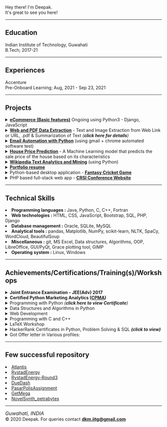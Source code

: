

<div>
		<p>Hey there! I'm Deepak.<br/>
		It's great to see you here!</p>
</div>
<hr>
<h2>Education</h2>
<p>Indian Institute of Technology, Guwahati
<br/>B.Tech; 2017-21</p>

<hr/>

<h2>Experiences</h2>
<p>Accenture <br/>Pre-Onboard Learning; Aug, 2021 - Sep 23, 2021</p>

<hr/>
	
<h2>Projects</h2>

<details>
  <summary>
    <a href="https://github.com/deepak-mandal/eCommerce"><b>eCommerce (Basic features)</b></a> Ongoing using Python3 - Django, JavaScript 
  </summary>
  working on, will update soon..<hr/>
</details>

<details>
  <summary>
    <a href="https://github.com/deepak-mandal/DueDash"><b>Web and PDF Data Extraction</b></a> - Text and Image Extraction from Web Link or URL, .pdf & Summarization of Text <i>(<b>click here for details</b>)</i>
  </summary>
  <h1>Web and PDF file Data Extraction</h1>
<h3>1. Summarization of Text:-</h3> Generated the summary from the Source text, Further Drawn the Word Cloud <br/>
(a). From Any Web Link - could be generated summary x percentage (eg. 50%) of the Original web source Text data. & finally created a Word cloud.<br>
(b). From Any PDF file - Generated summary of the .pdf file, and their word cloud<br/>


<h3>2. Text and Image Extraction from any Web Link or URL:- </h3>
(a). Generated the formated HTML file from source code<br>
(b). Extraced all the Images from the web Link, and Downloaded into a folder automatically<br>
(c). Extracted Various text data such as paragraph tags, anchor tags, header tags, Further saved all data in a file
<br/>
Further Extracted Text and Image Data from the PDF file format.<br/>

<h6>Technologies used: Python3, BeautifulSoup/bs4, PyPDF2, SpaCy, NLTK, WordCloud, NumPy, Shutil, OS, parse, requests</h6>Result:-
	
```diff

@@ Selected for Product(software) Development & Testing, Internship (work remotely) at Germany based Startup @@
```
<hr>
	
</details>





<details>
  <summary>
    <a href="https://github.com/deepak-mandal/Email-Automation-with-Python"><b>Email Automation with Python</b></a> (using gmail + chrome automated software test) 
  </summary>
  <h1>Email Automation with Python</h1>
<li>Automating emails by the help of Python, smtplib, Linux & Window OS, HTML, CSS, with attachments using Encrypted connections.</li>
<li>Extracted emails automatically from the Linkedin Post using selenium, chrome automated test software, re, pandas, </li>
<li><b>Features:-</b> Multiple emails can in one go or on single click, The delivered email is of personalised type i.e. "to" for each single email_Id but not "bcc" or "cc" e-mail type</li><br/><hr/>
</details>


	
<details>
  <summary>
    <a href="https://github.com/deepak-mandal/SalePricePrediction"><b>House Price Prediction</b></a> - A Machine Learning model that predicts the sale price of the house based on its characteristics
  </summary>
  <h1>House Price Prediction</h1>
<b>Objective:- To build a Linear Regression model that will be able to Predict the Sale Price of the house based on its characteristics.</b>
<h5>Result:- Generated the Prediction for test dataset with 84.62 % accuracy of the Model</h5>
<h6>Technologies used: Python, Machine learning technique - Linear Regression</h6><hr/>

</details>
	


<details>
  <summary>
    <a href="https://github.com/deepak-mandal/Word-Cloud-from-Text-Mining"><b>Wikipedia Text Analytics and Mining</b></a> (using Python)
  </summary>
 <h1>Wikipedia Text Analytics and Mining </h1>
Self-paced project, Dec 2020<br/><br>

Analysed the unstructured data (article) using text mining and created the Word Cloud out of that; to understand what these article trying to say, rather than reading the entire article. <br/>
<h6>Technologies used: Python3, WordCloud</h6>
<hr/>
</details>	
	

	
	
	
	
<details>
  <summary>
    <a href="https://github.com/deepak-mandal/deepak-mandal.github.io"><b>Portfolio resume</b></a>
  </summary>
	<hr/>
</details>
	
	
	
<details>
  <summary>
    Python-based desktop application - <a href="https://github.com/deepak-mandal/Game"><b>Fantasy Cricket Game</b></a>
  </summary>
  <h1>Fantasy Cricket Game</h1>

Internshala Trainings, Jul 2020<br>

Build a Python-based desktop application which is a Fantasy Cricket Game, where we would create a virtual team of cricket players and score points on how the players perform in different matches.

<h6>Technologies used: Python, OOP, SQLite, PyQt framework</h6><hr/>

</details>


<details>
  <summary>
    PHP based full-stack web app - <a href=""><b>CRSI Conference Website</b> </a>
  </summary>
  <h1>CRSI Conference Website</h1>April 2020 - June 2020<br/>
Developed PHP based full-stack conference web app for our Department with my team members.<br/>
Developed the admin portal for the response to edit/delete.<br/><h6>
Technologies used: Backend - PHP, MySQL; Frontend - HTML, CSS & Bootstrap</h6><hr/>
</details>
	
	

		
<hr/>

<h2>Technical Skills</h2>
<li><b>Programming languages :</b> Java, Python, C, C++, Fortran</li>
<li><b>Web technologies :</b> HTML, CSS, JavaScript, Bootstrap, SQL, PHP, Django</li>
<li><b>Database management :</b> Oracle, SQLite, MySQL</li>
<li><b>Analytical tools :</b> pandas, Matplotlib, NumPy, scikit-learn, NLTK, SpaCy, WordCloud, BeautifulSoup</li>
<li><b>Miscellaneous :</b> git, MS Excel, Data structures, Algorithms, OOP, LibreOffice, GUI/PyQt, Grace plotting tool, GIMP</li>
<li><b>Operating system :</b> Linux, Windows</li>

<hr/>
		
<h2>Achievements/Certifications/Training(s)/Workshops</h2>

<details>
  <summary>
    <b>Joint Entrance Examination - JEE(Adv) 2017</b><br/>
  </summary>
	<div align="center">
	<img src="/img/IITG_logo.png">	
</div>
</details>


<details>
  <summary>
    <b>Certified Python Marketing Analytics (<a href="https://drive.google.com/file/d/1gEPhMKFntl1qX1xWGKyjScFEp4gmOByN/view?usp=sharing" target="_blank">CPMA</a>)</b>
  </summary>
  <div align="center">
	<img src="/img/2.png">	
</div>
</details>

<details>
  <summary>
    Programming with Python <i>(<b>click here to view Certificate</b>)</i>
	</summary>
  <div align="center">
	<img src="/img/1.png">	
</div>
</details>

<details>
  <summary>
    Data Structures and Algorithms in Python
  </summary>
  <div align="center">
	<img src="/img/6.png">	
</div>
</details>

<details>
  <summary>
    Web Development
  </summary>
  <div align="center">
	<img src="/img/5.png">	
</div>
</details>


<details>
  <summary>
	Programming with C and C++
  </summary>
  <div align="center">
	<img src="/img/7.png">	
</div>
</details>



<details>
  <summary>
    LaTeX Workshop
  </summary>
  <div align="center">
	<img src="/img/8.jpg">	
</div>
</details>









<details>
  <summary>
    HackerRank Certificates in Python, Problem Solving & SQL <i><b>(click to view)</b></i> <br/>
  </summary>
	<div align="center">
		<img src="/img/3.png">
		<img src="/img/4.png">	
		<img src="/img/9.png">	
	</div>
	
  	
</details>

<details>
  <summary>
    Got Offer letter in Various profiles:
  </summary>
	
		
		Application  Development  Associate - Accenture 
		Systems Engineer - INFOSYS LIMITED
		Technical Consultant -  PayrollCloud
		Software  Engineer - Trianz  Digital Consulting  Pvt.  Ltd
		Software Trainee -  TechAhead
		Developer - Frantic Solution
		Software Developer - InaliFoundation
		PHP Intern - Light Link Solutions
		Product Development & Testing profile @ Germany based Startup - DueDash
	
	
</details>




<hr/>





		
<h2>Few successful repository</h2>
<li><a href="https://github.com/deepak-mandal/Atlantis">Atlantis</a></li>
<li><a href="https://github.com/deepak-mandal/RystadEnergy">RystadEnergy</a></li>
<li><a href="https://github.com/deepak-mandal/RystadEnergy-Round3">RystadEnergy-Round3</a></li>
<li><a href="https://github.com/deepak-mandal/DueDashGermany">DueDash</a></li>
<li><a href="https://github.com/deepak-mandal/PasarPolisAssignment">PasarPolisAssignment</a></li>

<li><a href="https://github.com/deepak-mandal/Assignment-GetMega">GetMega</a></li>
<li><a href="https://github.com/deepak-mandal/Assignment-NovelSynth_petrabytes-Oil_and_Gas_domain">NovelSynth_petrabytes</a></li>
<hr>


<p><i class="fa fa-map-marker" style="font-size:16px">  Guwahati, INDIA</i><br/>&copy; 2020 Deepak. For queries contact <a href="mailto:dkmiitg@gmail.com"><b>dkm.iitg@gmail.com</b></a>  </p>	
			
			



  


<!--
Selected for Product(software) Development & Testing, Internship (work remotely) at Germany based Startup
**deepak-mandal/deepak-mandal** is a ✨ _special_ ✨ repository because its `README.md` (this file) appears on your GitHub profile.

Here are some ideas to get you started:

- 🔭 I’m currently working on ...
- 🌱 I’m currently learning ...
- 👯 I’m looking to collaborate on ...
- 🤔 I’m looking for help with ...
- 💬 Ask me about ...
- 📫 How to reach me: ...
- 😄 Pronouns: ...
- ⚡ Fun fact: ...
-->
